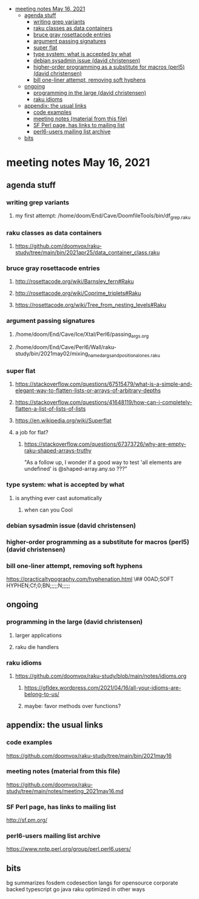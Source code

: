 - [meeting notes May 16, 2021](#orgdcff4b9)
  - [agenda stuff](#orgaa0202d)
    - [writing grep variants](#orgba1fd70)
    - [raku classes as data containers](#org3c2ac47)
    - [bruce gray rosettacode entries](#org227e582)
    - [argument passing signatures](#orgf6511ae)
    - [super flat](#org73167a4)
    - [type system: what is accepted by what](#orgf217ab0)
    - [debian sysadmin issue (david christensen)](#org2d3485f)
    - [higher-order programming as a substitute for macros (perl5)  (david christensen)](#org115644c)
    - [bill one-liner attempt, removing soft hyphens](#orgda08a18)
  - [ongoing](#orgb532727)
    - [programming in the large (david christensen)](#orge218eff)
    - [raku idioms](#orgd444b55)
  - [appendix: the usual links](#org0579877)
    - [code examples](#org8017bbf)
    - [meeting notes (material from this file)](#orgae11760)
    - [SF Perl page, has links to mailing list](#org89486ec)
    - [perl6-users mailing list archive](#orge680f3e)
  - [bits](#org5b30dd6)


<a id="orgdcff4b9"></a>

# meeting notes May 16, 2021


<a id="orgaa0202d"></a>

## agenda stuff


<a id="orgba1fd70"></a>

### writing grep variants

1.  my first attempt: /home/doom/End/Cave/DoomfileTools/bin/df<sub>grep.raku</sub>


<a id="org3c2ac47"></a>

### raku classes as data containers

1.  <https://github.com/doomvox/raku-study/tree/main/bin/2021apr25/data_container_class.raku>


<a id="org227e582"></a>

### bruce gray rosettacode entries

1.  <http://rosettacode.org/wiki/Barnsley_fern#Raku>

2.  <http://rosettacode.org/wiki/Coprime_triplets#Raku>

3.  <https://rosettacode.org/wiki/Tree_from_nesting_levels#Raku>


<a id="orgf6511ae"></a>

### argument passing signatures

1.  /home/doom/End/Cave/Ice/Xtal/Perl6/passing<sub>args.org</sub>

2.  /home/doom/End/Cave/Perl6/Wall/raku-study/bin/2021may02/mixing<sub>named</sub><sub>args</sub><sub>and</sub><sub>positional</sub><sub>ones.raku</sub>


<a id="org73167a4"></a>

### super flat

1.  <https://stackoverflow.com/questions/67515479/what-is-a-simple-and-elegant-way-to-flatten-lists-or-arrays-of-arbitrary-depths>

2.  <https://stackoverflow.com/questions/41648119/how-can-i-completely-flatten-a-list-of-lists-of-lists>

3.  <https://en.wikipedia.org/wiki/Superflat>

4.  a job for flat?

    1.  <https://stackoverflow.com/questions/67373726/why-are-empty-raku-shaped-arrays-truthy>
    
        "As a follow up, I wonder if a good way to test 'all elements are undefined' is @shaped-array.any.so ???"


<a id="orgf217ab0"></a>

### type system: what is accepted by what

1.  is anything ever cast automatically

    1.  when can you Cool


<a id="org2d3485f"></a>

### debian sysadmin issue (david christensen)


<a id="org115644c"></a>

### higher-order programming as a substitute for macros (perl5)  (david christensen)


<a id="orgda08a18"></a>

### bill one-liner attempt, removing soft hyphens

<https://practicaltypography.com/hyphenation.html> \\## 00AD;SOFT HYPHEN;Cf;0;BN;;;;;N;;;;;


<a id="orgb532727"></a>

## ongoing


<a id="orge218eff"></a>

### programming in the large (david christensen)

1.  larger applications

2.  raku die handlers


<a id="orgd444b55"></a>

### raku idioms

1.  <https://github.com/doomvox/raku-study/blob/main/notes/idioms.org>

    1.  <https://gfldex.wordpress.com/2021/04/16/all-your-idioms-are-belong-to-us/>
    
    2.  maybe: favor methods over functions?


<a id="org0579877"></a>

## appendix: the usual links


<a id="org8017bbf"></a>

### code examples

<https://github.com/doomvox/raku-study/tree/main/bin/2021may16>


<a id="orgae11760"></a>

### meeting notes (material from this file)

<https://github.com/doomvox/raku-study/tree/main/notes/meeting_2021may16.md>


<a id="org89486ec"></a>

### SF Perl page, has links to mailing list

<http://sf.pm.org/>


<a id="orge680f3e"></a>

### perl6-users mailing list archive

<https://www.nntp.perl.org/group/perl.perl6.users/>


<a id="org5b30dd6"></a>

## bits

bg summarizes fosdem codesection langs for opensource corporate backed typescript go java raku optimized in other ways
